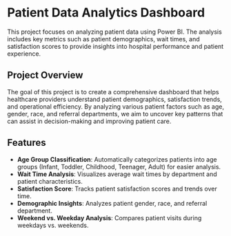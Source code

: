 # Patient Data Analytics Dashboard

This project focuses on analyzing patient data using Power BI. The analysis includes key metrics such as patient demographics, wait times, and satisfaction scores to provide insights into hospital performance and patient experience.

## Project Overview

The goal of this project is to create a comprehensive dashboard that helps healthcare providers understand patient demographics, satisfaction trends, and operational efficiency. By analyzing various patient factors such as age, gender, race, and referral departments, we aim to uncover key patterns that can assist in decision-making and improving patient care.

## Features

- **Age Group Classification**: Automatically categorizes patients into age groups (Infant, Toddler, Childhood, Teenager, Adult) for easier analysis.
- **Wait Time Analysis**: Visualizes average wait times by department and patient characteristics.
- **Satisfaction Score**: Tracks patient satisfaction scores and trends over time.
- **Demographic Insights**: Analyzes patient gender, race, and referral department.
- **Weekend vs. Weekday Analysis**: Compares patient visits during weekdays vs. weekends.
